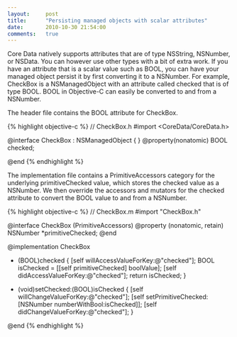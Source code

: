 ```yaml
---
layout:     post
title:      "Persisting managed objects with scalar attributes"
date:       2010-10-30 21:54:00
comments:   true
---
```


Core Data natively supports attributes that are of type NSString, NSNumber, or NSData. You can however use other types with a bit of extra work. If you have an attribute that is a scalar value such as BOOL, you can have your managed object persist it by first converting it to a NSNumber. For example, CheckBox is a NSManagedObject with an attribute called checked that is of type BOOL. BOOL in Objective-C can easily be converted to and from a NSNumber.

The header file contains the BOOL attribute for CheckBox.

{% highlight objective-c %}
// CheckBox.h
#import <CoreData/CoreData.h>

@interface CheckBox : NSManagedObject {
}
@property(nonatomic) BOOL checked;

@end
{% endhighlight %}

The implementation file contains a PrimitiveAccessors category for the underlying primitiveChecked value, which stores the checked value as a NSNumber. We then override the accessors and mutators for the checked attribute to convert the BOOL value to and from a NSNumber.

{% highlight objective-c %}
// CheckBox.m
#import "CheckBox.h"

@interface CheckBox (PrimitiveAccessors)
@property (nonatomic, retain) NSNumber *primitiveChecked;
@end

@implementation CheckBox

- (BOOL)checked {
    [self willAccessValueForKey:@"checked"];
    BOOL isChecked = [[self primitiveChecked] boolValue];
    [self didAccessValueForKey:@"checked"];
    return isChecked;
}

- (void)setChecked:(BOOL)isChecked {
    [self willChangeValueForKey:@"checked"];
    [self setPrimitiveChecked:[NSNumber numberWithBool:isChecked]];
    [self didChangeValueForKey:@"checked"];
}

@end
{% endhighlight %}

